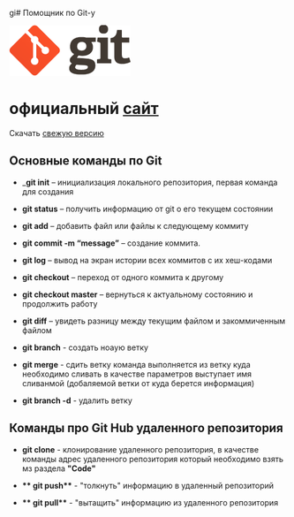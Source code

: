 gi# Помощник по Git-у

![логотип](./logo@2x.png)

# официальный [сайт](https://git-scm.com/) #

Скачать [свежую версию](https://git-scm.com/download/)

## Основные команды по Git 

* _**git init** – инициализация локального репозитория, первая команда для создания 

* **git status** – получить информацию от git о его текущем состоянии
* **git add** – добавить файл или файлы к следующему коммиту
* **git commit -m “message”** – создание коммита.
* **git log** – вывод на экран истории всех коммитов с их хеш-кодами
* **git checkout** – переход от одного коммита к другому
* **git checkout master** – вернуться к актуальному состоянию и продолжить работу
* **git diff** – увидеть разницу между текущим файлом и закоммиченным файлом 
* **git branch** - создать ноаую ветку 
* **git merge** - сдить ветку команда выполняется из ветку куда необходимо сливать в качестве параметров выступает имя сливанмой (добаляемой ветки от куда берется информация)
* **git branch -d** - удалить ветку 

## Команды про Git Hub удаленного репозитория

* __**git clone**__ - клонирование удаленного репозитория, в качестве команды адрес удаленного репозитория который необходимо взять мз раздела **"Code"** 

* __** git push**__ - "толкнуть" информацию в удаленный репозиторий 

* __** git pull**__ - "вытащить" информацию из удаленного репозитория 


